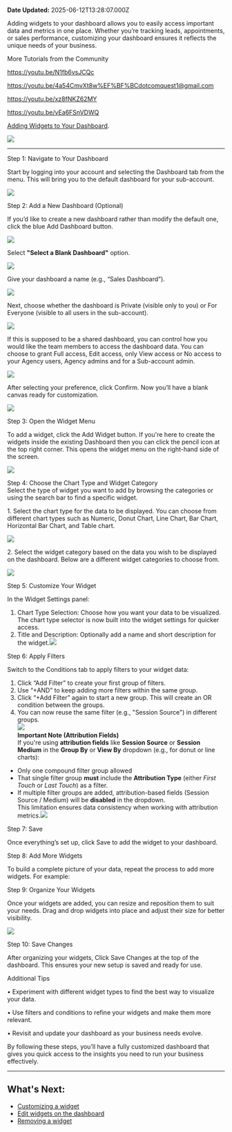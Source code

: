 **Date Updated:** 2025-06-12T13:28:07.000Z

Adding widgets to your dashboard allows you to easily access important data and metrics in one place. Whether you’re tracking leads, appointments, or sales performance, customizing your dashboard ensures it reflects the unique needs of your business.  
  
  
More Tutorials from the Community

<https://youtu.be/N1fb6vsJCQc>

<https://youtu.be/4a54CmvXt8w%EF%BF%BCdotcomquest1@gmail.com>

<https://youtu.be/xz8fNKZ62MY>

<https://youtu.be/vEa6FSnVDWQ>
  
  
[Adding Widgets to Your Dashboard](https://www.loom.com/share/7a82edfe80fc4e43961577bc77d0fc32).  
  
[![](https://s3.amazonaws.com/cdn.freshdesk.com/data/helpdesk/attachments/production/155010321373/original/eJ2WfON1T6jvIxFgPZmsJ_jQNZrRvB9VNg.png?1697548032)](https://www.loom.com/share/7a82edfe80fc4e43961577bc77d0fc32)

  
---

Step 1: Navigate to Your Dashboard

Start by logging into your account and selecting the Dashboard tab from the menu. This will bring you to the default dashboard for your sub-account.  
  
![](https://s3.amazonaws.com/cdn.freshdesk.com/data/helpdesk/attachments/production/155037156233/original/49H7Uo6ip-rGc9-v7X1-LZXwQrAjg_QwwQ.png?1732540410)  
  
Step 2: Add a New Dashboard (Optional)

If you’d like to create a new dashboard rather than modify the default one, click the blue Add Dashboard button.   
  
![](https://s3.amazonaws.com/cdn.freshdesk.com/data/helpdesk/attachments/production/155037156234/original/w0YQyyr9nRlALzr90fICnD4yRzwiMjUk4g.png?1732540410)  
  
Select **"Select a Blank Dashboard"** option.  
  
![](https://s3.amazonaws.com/cdn.freshdesk.com/data/helpdesk/attachments/production/155037158083/original/u1YZCCrvvuERafdeUj2_K-m0G_xHwOTGaw.png?1732541445)  
  
Give your dashboard a name (e.g., “Sales Dashboard”).   
  
![](https://s3.amazonaws.com/cdn.freshdesk.com/data/helpdesk/attachments/production/155037159247/original/KE13mXOL9cjwyFQDs2Tcf8vy6vpfQRS8Qw.png?1732542169)  

Next, choose whether the dashboard is Private (visible only to you) or For Everyone (visible to all users in the sub-account).   
  
![](https://s3.amazonaws.com/cdn.freshdesk.com/data/helpdesk/attachments/production/155037156236/original/o4LANj3VsaQhYPM8gJ6QfRwWn1RT6TEpSQ.png?1732540411)  
  
If this is supposed to be a shared dashboard, you can control how you would like the team members to access the dashboard data. You can choose to grant Full access, Edit access, only View access or No access to your Agency users, Agency admins and for a Sub-account admin.  
  
![](https://s3.amazonaws.com/cdn.freshdesk.com/data/helpdesk/attachments/production/155037156237/original/A67IrfdPN8xYTiNB9CGPiL4BLWXzZLjlkA.png?1732540412)  
  
After selecting your preference, click Confirm. Now you’ll have a blank canvas ready for customization.  
  
![](https://s3.amazonaws.com/cdn.freshdesk.com/data/helpdesk/attachments/production/155037156238/original/TwYB_Np2JuodE_xjeDcUrdl3k-pLpzBxpw.png?1732540412)  
  
Step 3: Open the Widget Menu

To add a widget, click the Add Widget button. If you're here to create the widgets inside the existing Dashboard then you can click the pencil icon at the top right corner. This opens the widget menu on the right-hand side of the screen.  
  
![](https://s3.amazonaws.com/cdn.freshdesk.com/data/helpdesk/attachments/production/155037156239/original/tGk2ywMM1PlOZgekOcHW9JHIPnX9ZRNESQ.png?1732540412)  
  
Step 4: Choose the Chart Type and Widget Category  
Select the type of widget you want to add by browsing the categories or using the search bar to find a specific widget.

  
1\. Select the chart type for the data to be displayed. You can choose from different chart types such as Numeric, Donut Chart, Line Chart, Bar Chart, Horizontal Bar Chart, and Table chart.  
  
![](https://s3.amazonaws.com/cdn.freshdesk.com/data/helpdesk/attachments/production/155037166302/original/0YAutxpv80rqRGel7ORUlBkQsS_lapln_g.png?1732546276)  
  
2\. Select the widget category based on the data you wish to be displayed on the dashboard. Below are a different widget categories to choose from.  
  
![](https://s3.amazonaws.com/cdn.freshdesk.com/data/helpdesk/attachments/production/155037208157/original/wUUh6_LJ-7ADuHwdNp9VuY_2Lntl_UrlLA.gif?1732610200)  
  
Step 5: Customize Your Widget

In the Widget Settings panel:

1. Chart Type Selection: Choose how you want your data to be visualized. The chart type selector is now built into the widget settings for quicker access.
2. Title and Description: Optionally add a name and short description for the widget.![](https://s3.amazonaws.com/cdn.freshdesk.com/data/helpdesk/attachments/production/155047729821/original/x5azwM8ezPpKcXcQD6pFebnDz0EusTzd_w.png?1749034674)

Step 6: Apply Filters

Switch to the Conditions tab to apply filters to your widget data:

1. Click “Add Filter” to create your first group of filters.
2. Use “+AND” to keep adding more filters within the same group.
3. Click “+Add Filter” again to start a new group. This will create an OR condition between the groups.
4. You can now reuse the same filter (e.g., "Session Source") in different groups.  
![](https://s3.amazonaws.com/cdn.freshdesk.com/data/helpdesk/attachments/production/155047729973/original/V-CDHtwTPsHW63h56qEhlcqdxxeykW2Dxw.png?1749034792)  
**Important Note (Attribution Fields)**  
If you're using **attribution fields** like **Session Source** or **Session Medium** in the **Group By** or **View By** dropdown (e.g., for donut or line charts):  
* Only one compound filter group allowed  
* That single filter group **must** include the **Attribution Type** (either _First Touch_ or _Last Touch_) as a filter.  
* If multiple filter groups are added, attribution-based fields (Session Source / Medium) will be **disabled** in the dropdown.  
This limitation ensures data consistency when working with attribution metrics.![](https://s3.amazonaws.com/cdn.freshdesk.com/data/helpdesk/attachments/production/155048128120/original/mWxpKprItbrJ9rVD3KRH2VMQv9aRh-N0xg.png?1749715080)

Step 7: Save 

Once everything’s set up, click Save to add the widget to your dashboard.

  
Step 8: Add More Widgets

To build a complete picture of your data, repeat the process to add more widgets. For example:  
  
Step 9: Organize Your Widgets

Once your widgets are added, you can resize and reposition them to suit your needs. Drag and drop widgets into place and adjust their size for better visibility.  
  
![](https://s3.amazonaws.com/cdn.freshdesk.com/data/helpdesk/attachments/production/155037158878/original/dUXE-zHF914t7C1bpLKazHtOOwmwSZIiYA.gif?1732541889)  
  
Step 10: Save Changes

After organizing your widgets, Click Save Changes at the top of the dashboard. This ensures your new setup is saved and ready for use.  
  
  
Additional Tips

• Experiment with different widget types to find the best way to visualize your data.

• Use filters and conditions to refine your widgets and make them more relevant.

• Revisit and update your dashboard as your business needs evolve.

By following these steps, you’ll have a fully customized dashboard that gives you quick access to the insights you need to run your business effectively.

---

## **What's Next:**

* [Customizing a widget](https://help.gohighlevel.com/en/support/solutions/articles/155000001207)
* [Edit widgets on the dashboard](https://help.gohighlevel.com/en/support/solutions/articles/155000001208)
* [Removing a widget](https://help.gohighlevel.com/en/support/solutions/articles/155000001211)

###   

  
#   

###   

  
